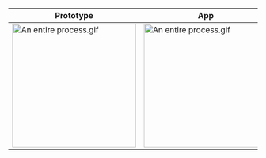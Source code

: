 
| Prototype                                                                                                                                            | App                                                                                                                                          |
|------------------------------------------------------------------------------------------------------------------------------------------------------|----------------------------------------------------------------------------------------------------------------------------------------------|
| <img src="https://github.com/iii17-grace/iOS_route_prototype/blob/master/An%20entire%20process..gif" width = "250" alt="An entire process.gif"><br/> | <img src="https://github.com/iii17-grace/iOS_route_prototype/blob/master/SmartAppRecord.gif" width = "250" alt="An entire process.gif"><br/> |

